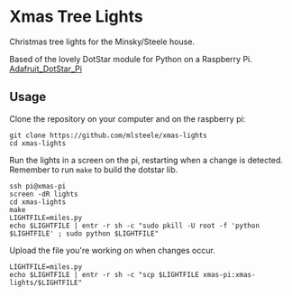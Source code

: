 # Xmas Tree Lights

Christmas tree lights for the Minsky/Steele house.

Based of the lovely DotStar module for Python on a Raspberry Pi.
[Adafruit_DotStar_Pi](https://github.com/adafruit/Adafruit_DotStar_Pi)

## Usage

Clone the repository on your computer and on the raspberry pi:

```shell
git clone https://github.com/mlsteele/xmas-lights
cd xmas-lights
```

Run the lights in a screen on the pi, restarting when a change is detected.
Remember to run `make` to build the dotstar lib.
```shell
ssh pi@xmas-pi
screen -dR lights
cd xmas-lights
make
LIGHTFILE=miles.py
echo $LIGHTFILE | entr -r sh -c "sudo pkill -U root -f 'python $LIGHTFILE' ; sudo python $LIGHTFILE"
```

Upload the file you're working on when changes occur.

```shell
LIGHTFILE=miles.py
echo $LIGHTFILE | entr -r sh -c "scp $LIGHTFILE xmas-pi:xmas-lights/$LIGHTFILE"
```
